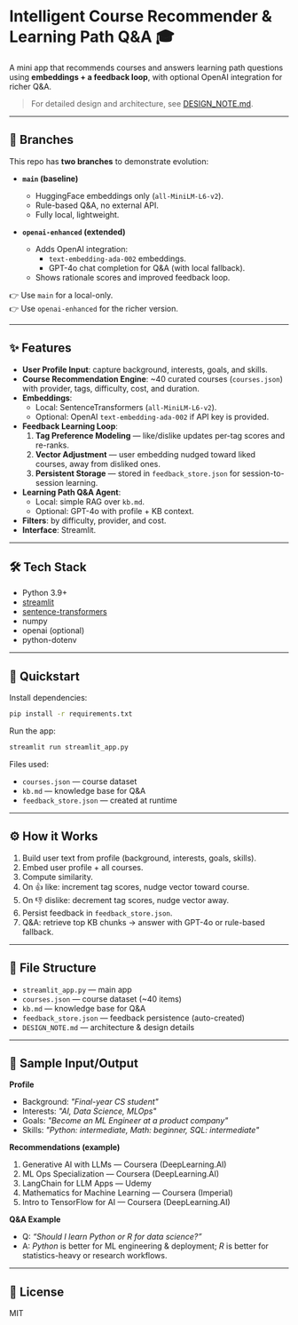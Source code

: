 # Intelligent Course Recommender & Learning Path Q&A 🎓

A mini app that recommends courses and answers learning path questions using **embeddings + a feedback loop**, with optional OpenAI integration for richer Q&A.

> For detailed design and architecture, see [DESIGN_NOTE.md](./DESIGN_NOTE.md).

---

## 🌿 Branches
This repo has **two branches** to demonstrate evolution:

- **`main` (baseline)**  
  - HuggingFace embeddings only (`all-MiniLM-L6-v2`).  
  - Rule-based Q&A, no external API.  
  - Fully local, lightweight.  

- **`openai-enhanced` (extended)**  
  - Adds OpenAI integration:  
    - `text-embedding-ada-002` embeddings.  
    - GPT-4o chat completion for Q&A (with local fallback).  
  - Shows rationale scores and improved feedback loop.  

👉 Use `main` for a local-only.  
👉 Use `openai-enhanced` for the richer version.

---

## ✨ Features
- **User Profile Input**: capture background, interests, goals, and skills.
- **Course Recommendation Engine**: ~40 curated courses (`courses.json`) with provider, tags, difficulty, cost, and duration.
- **Embeddings**:  
  - Local: SentenceTransformers (`all-MiniLM-L6-v2`).  
  - Optional: OpenAI `text-embedding-ada-002` if API key is provided.  
- **Feedback Learning Loop**:  
  1. **Tag Preference Modeling** — like/dislike updates per-tag scores and re-ranks.  
  2. **Vector Adjustment** — user embedding nudged toward liked courses, away from disliked ones.  
  3. **Persistent Storage** — stored in `feedback_store.json` for session-to-session learning.  
- **Learning Path Q&A Agent**:  
  - Local: simple RAG over `kb.md`.  
  - Optional: GPT-4o with profile + KB context.  
- **Filters**: by difficulty, provider, and cost.  
- **Interface**: Streamlit.

---

## 🛠️ Tech Stack
- Python 3.9+  
- [streamlit](https://streamlit.io)  
- [sentence-transformers](https://www.sbert.net)  
- numpy  
- openai (optional)  
- python-dotenv  

---

## 🚀 Quickstart

Install dependencies:
```bash
pip install -r requirements.txt
```

Run the app:
```bash
streamlit run streamlit_app.py
```

Files used:
- `courses.json` — course dataset  
- `kb.md` — knowledge base for Q&A  
- `feedback_store.json` — created at runtime  

---

## ⚙️ How it Works
1. Build user text from profile (background, interests, goals, skills).  
2. Embed user profile + all courses.  
3. Compute similarity.
4. On 👍 like: increment tag scores, nudge vector toward course.  
5. On 👎 dislike: decrement tag scores, nudge vector away.  
6. Persist feedback in `feedback_store.json`.  
7. Q&A: retrieve top KB chunks → answer with GPT-4o or rule-based fallback.

---

## 📂 File Structure
- `streamlit_app.py` — main app  
- `courses.json` — course dataset (~40 items)  
- `kb.md` — knowledge base for Q&A  
- `feedback_store.json` — feedback persistence (auto-created)  
- `DESIGN_NOTE.md` — architecture & design details  

---

## 📖 Sample Input/Output

**Profile**
- Background: *"Final-year CS student"*  
- Interests: *"AI, Data Science, MLOps"*  
- Goals: *"Become an ML Engineer at a product company"*  
- Skills: *"Python: intermediate, Math: beginner, SQL: intermediate"*  

**Recommendations (example)**
1. Generative AI with LLMs — Coursera (DeepLearning.AI)  
2. ML Ops Specialization — Coursera (DeepLearning.AI)  
3. LangChain for LLM Apps — Udemy  
4. Mathematics for Machine Learning — Coursera (Imperial)  
5. Intro to TensorFlow for AI — Coursera (DeepLearning.AI)  

**Q&A Example**
- Q: *“Should I learn Python or R for data science?”*  
- A: *Python* is better for ML engineering & deployment; *R* is better for statistics-heavy or research workflows.  

---

## 📌 License
MIT
